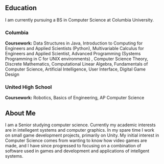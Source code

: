 ## Education

I am currently pursuing a BS in Computer Science at Columbia University.

### Columbia

**Coursework:** Data Structures in Java, Introduction to Computing for Engineers and Applied Scientists 
(Python), Multivariable Calculus for Engineers and Applied Scientist, Advanced Programming (Systems 
Programming in C for UNIX environments) , Computer Science Theory, Discrete Mathematics, Computational 
Linear Algebra, Fundamentals of Computer Science, Artificial Intelligence, User Interface, Digital Game Design

### United High School

**Coursework:** Robotics, Basics of Engineering, AP Computer Science

## About Me

I am a Senior studying computer science. Currently my academic interests are in intellegent systems and computer graphics. In my spare time I work on small game development projects, primarily on Unity.
My initial interest in Computer Science comes from wanting to know how video games are made, and I have since progressed to focusing on a combination of software
used in games and development and applications of intellgent systems.


